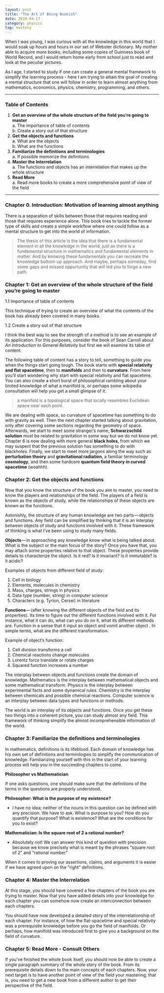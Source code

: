 ```yaml
---
layout: post
title: "The Art of Being Bookish"
date: 2018-04-17
category: physics 
tag: mastery
---
```


When I was young, I was curious with all the knowledge in this world that I would soak up hours and hours in our set of Webster dictionary. My mother able to acquire more books, including some copies of Guinness book of World Record, and I would return home early from school just to read and look at the peculiar pictures. 

As I age, I started to study if one can create a general mental framework to simplify the learning process - here I am trying to attain the goal of creating a mental structure that one will follow in order to learn almost anything from mathematics, economics, physics, chemistry, programming, and others. 

<hr>

### Table of Contents
1.	**Get an overview of the whole structure of the field you’re going to master**<br>
    a.	The importance of table of contents <br>
    b.	Create a story out of that structure <br>
2.	**Get the objects and functions** <br>
    a.	What are the objects <br>
    b.	What are the functions
3.	**Familiarize the definitions and terminologies** <br>
    a.	If possible memorize the definitions
4.	**Master the Interrelation** <br>
    a.	The functions and objects has an interrelation that makes up the whole structure
5.	**Read More** <br>
    a.	Read more books to create a more comprehensive point of view of the field

<hr>

### Chapter 0. Introduction: Motivation of learning almost anything
There is a separation of skills between those that requires reading and those that requires experience alone. This book tries to tackle the former type of skills and create a simple workflow where one could follow as a mental structure to get into the world of information. 

> The thesis of this article is the idea that there is a fundamental element in all the knowledge in the world, just as there is a fundamental structure in mathematics and fundamental elements in matter. And by knowing these fundamentals you can recreate the knowledge bottom-up approach. And maybe, perhaps someday, find some gaps and missed oppurtunity that will led you to forge a new path.



### Chapter 1: Get an overview of the whole structure of the field you’re going to master
1.1 Importance of table of contents

This technique of trying to create an overview of what the contents of the book has already been covered in many books. 

1.2 Create a story out of that structure

I think the best way to see the strength of a method is to see an example of its application. For this purposes, consider the book of Sean Carroll about *An Introduction to General Relativity* but first we will examine its table of content.

The following table of content has a story to tell, something to guide you when the things start going tough. The book starts with **special relativity and flat spacetime**, then to **manifolds** and then to **curvature**. From here you’ll start wondering why start with special relativity and flat spacetime. You can also create a short burst of philosophical rambling about your limited knowledge of what a manifold is, or perhaps some wikipedia consultation will help you get a small glimpse of it.

 > a manifold is a topological space that locally resembles Euclidean space near each point.

We are dealing with space, so curvature of spacetime  has something to do with gravity as well. Then the next chapter started talking about gravitation, only after covering some sections regarding the geometry of space. Afterwards, we start to meet some stranger’s name, **Schwarzschild solution** must be related to gravitation in some way but we do not know yet. Chapter 6 is now dealing with more general **black holes**, from which we may suspect that the previous solution has something to do with blackholes. Finally, we start to meet more jargons along the way such as **perturbation theory** and **gravitational radiation**, a familiar terminology **cosmology**, and then some hardcore **quantum field theory in curved spacetime** (woahhh). 

### Chapter 2: Get the objects and functions
Now that you know the structure of the book you aim to master, you need to know the players and relationships of the field. The players of a field is known as the objects of study, while the relationships of these objects are known as the functions. 

Astonishly, the structure of any human knowledge are two parts — objects and functions. Any field can be simplified by thinking that it is an interplay between objects of study and functions involved with it. These framework of thinking is what I’ve been using to study many fields.

**Objects** — in approaching any knowledge know what is being talked about. What is the subject or the main focus of the story? Once you have that, you may attach some properties relative to that object. These properties provide details to characterize the object. Is it red? Is it invariant? Is it immutable? Is it acidic?

Examples of objects from different field of study:
1. Cell in biology
2. Elements, molecules in chemistry
3. Mass, charges, strings in physics
4. Data type (number, string) in computer science
5. Characters (e.g. Tyrion, Cersei) in literature

**Functions** — (after knowing the different objects of the field and its properties). Its time to figure out the different functions involved with it. For instance, what it can do, what can you do on it, what its different methods are. Function in a sense that it input an object and vomit another object . In simple terms, what are the different transformation.

Example of object’s function:
1. Cell division transforms a cell
2. Chemical reactions change molecules
3. Lorentz force translate or rotate charges
4. Squared function increases a number

The interplay between objects and functions create the domain of knowledge. Mathematics is the interplay between mathematical objects and some mathematical transform. Physics is the interplay between experimental facts and some dynamical rules. Chemistry is the interplay between chemicals and possible chemical reactions. Computer science is an interplay between data types and functions or methods.

The world is an interplay of its objects and functions. Once you get these two things into a coherent picture, you can study almost any field. This framework of thinking simplify the almost incomprehensible information of the world.

### Chapter 3: Familiarize the definitions and terminologies

In mathematics, definitions is its lifeblood. Each domain of knowledge has his own set of definitions and terminilogies to simplify the communication of knowledge. Familiarizing yourself with this in the start of your learning process will help you in the succeeding chapters to come. 

**Philosopher vs Mathematician**

If one asks questions, one should make sure that the definitions of the terms in the questions are properly understood.

**Philosopher: What is the purpose of my existence?**

 - I have no idea; neither of the nouns in this question can be defined with any precision. We have to ask. What is purpose to you? How do you quantify that purpose? What is existence? What are the conditions for you to exist?

**Mathematician: Is the square root of 2 a rational number?**

- Absolutely not! We can answer this kind of question with precision because we know precisely what is meant by the phrases “square root of 2” and “rational number”

When it comes to proving our assertions, claims, and arguments it is easier if we have agreed upon on the “right” definitions. 

### Chapter 4: Master the Interrelation

At this stage, you should have covered a few chapters of the book you are trying to master. Now that you have added details into your knowledge for each chapter you can somehow now create an interconnection between each chapters.

You should have now developed a detailed story of the interrelationship of each chapter. For instance, of how the flat-spacetime and special relativity was a prerequisite knowledge before you go the field of manifolds. Or perhaps, how manifold was introduced first to give you a background on the field of curvature.

### Chapter 5: Read More - Consult Others

If you've finished the whole book itself, you should now be able to create a single paragraph summary of the whole story of the book. From its prerequisite details down to the main concepts of each chapters. Now, your next target is to have another point of view of the field your mastering; that is, you need to get a new book from a different author to get their perspective of the field. 
